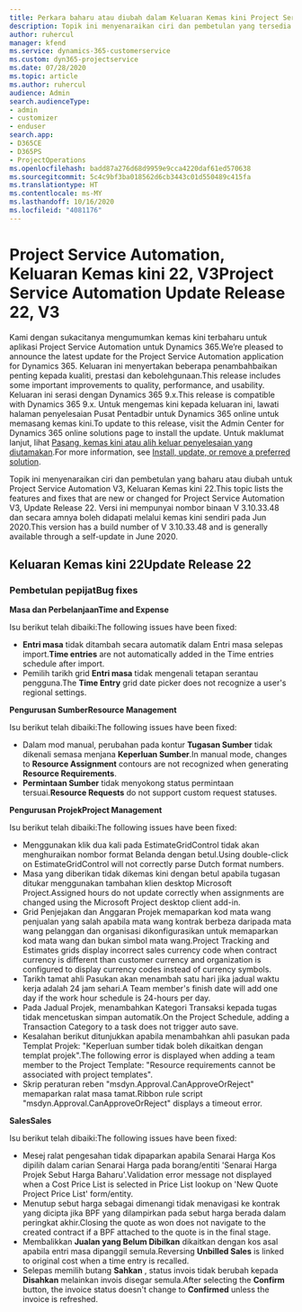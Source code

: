 ```yaml
---
title: Perkara baharu atau diubah dalam Keluaran Kemas kini Project Service Automation 22, V3
description: Topik ini menyenaraikan ciri dan pembetulan yang tersedia dalam Keluaran Kemas kini Project Service Automation 22, V3.
author: ruhercul
manager: kfend
ms.service: dynamics-365-customerservice
ms.custom: dyn365-projectservice
ms.date: 07/28/2020
ms.topic: article
ms.author: ruhercul
audience: Admin
search.audienceType:
- admin
- customizer
- enduser
search.app:
- D365CE
- D365PS
- ProjectOperations
ms.openlocfilehash: badd87a276d68d9959e9cca4220daf61ed570638
ms.sourcegitcommit: 5c4c9bf3ba018562d6cb3443c01d550489c415fa
ms.translationtype: HT
ms.contentlocale: ms-MY
ms.lasthandoff: 10/16/2020
ms.locfileid: "4081176"
---
```

# <a name="project-service-automation-update-release-22-v3"></a><span data-ttu-id="61089-103">Project Service Automation, Keluaran Kemas kini 22, V3</span><span class="sxs-lookup"><span data-stu-id="61089-103">Project Service Automation Update Release 22, V3</span></span>

<span data-ttu-id="61089-104">Kami dengan sukacitanya mengumumkan kemas kini terbaharu untuk aplikasi Project Service Automation untuk Dynamics 365.</span><span class="sxs-lookup"><span data-stu-id="61089-104">We’re pleased to announce the latest update for the Project Service Automation application for Dynamics 365.</span></span> <span data-ttu-id="61089-105">Keluaran ini menyertakan beberapa penambahbaikan penting kepada kualiti, prestasi dan kebolehgunaan.</span><span class="sxs-lookup"><span data-stu-id="61089-105">This release includes some important improvements to quality, performance, and usability.</span></span> <span data-ttu-id="61089-106">Keluaran ini serasi dengan Dynamics 365 9.x.</span><span class="sxs-lookup"><span data-stu-id="61089-106">This release is compatible with Dynamics 365 9.x.</span></span> <span data-ttu-id="61089-107">Untuk mengemas kini kepada keluaran ini, lawati halaman penyelesaian Pusat Pentadbir untuk Dynamics 365 online untuk memasang kemas kini.</span><span class="sxs-lookup"><span data-stu-id="61089-107">To update to this release, visit the Admin Center for Dynamics 365 online solutions page to install the update.</span></span> <span data-ttu-id="61089-108">Untuk maklumat lanjut, lihat [Pasang, kemas kini atau alih keluar penyelesaian yang diutamakan](https://docs.microsoft.com/power-platform/admin/install-remove-preferred-solution).</span><span class="sxs-lookup"><span data-stu-id="61089-108">For more information, see [Install, update, or remove a preferred solution](https://docs.microsoft.com/power-platform/admin/install-remove-preferred-solution).</span></span>

<span data-ttu-id="61089-109">Topik ini menyenaraikan ciri dan pembetulan yang baharu atau diubah untuk Project Service Automation V3, Keluaran Kemas kini 22.</span><span class="sxs-lookup"><span data-stu-id="61089-109">This topic lists the features and fixes that are new or changed for Project Service Automation V3, Update Release 22.</span></span> <span data-ttu-id="61089-110">Versi ini mempunyai nombor binaan V 3.10.33.48 dan secara amnya boleh didapati melalui kemas kini sendiri pada Jun 2020.</span><span class="sxs-lookup"><span data-stu-id="61089-110">This version has a build number of V 3.10.33.48 and is generally available through a self-update in June 2020.</span></span>

## <a name="update-release-22"></a><span data-ttu-id="61089-111">Keluaran Kemas kini 22</span><span class="sxs-lookup"><span data-stu-id="61089-111">Update Release 22</span></span>

### <a name="bug-fixes"></a><span data-ttu-id="61089-112">Pembetulan pepijat</span><span class="sxs-lookup"><span data-stu-id="61089-112">Bug fixes</span></span>



<span data-ttu-id="61089-113">**Masa dan Perbelanjaan**</span><span class="sxs-lookup"><span data-stu-id="61089-113">**Time and Expense**</span></span>

<span data-ttu-id="61089-114">Isu berikut telah dibaiki:</span><span class="sxs-lookup"><span data-stu-id="61089-114">The following issues have been fixed:</span></span>

- <span data-ttu-id="61089-115">**Entri masa** tidak ditambah secara automatik dalam Entri masa selepas import.</span><span class="sxs-lookup"><span data-stu-id="61089-115">**Time entries** are not automatically added in the Time entries schedule after import.</span></span>
- <span data-ttu-id="61089-116">Pemilih tarikh grid **Entri masa** tidak mengenali tetapan serantau pengguna.</span><span class="sxs-lookup"><span data-stu-id="61089-116">The **Time Entry** grid date picker does not recognize a user's regional settings.</span></span>

<span data-ttu-id="61089-117">**Pengurusan Sumber**</span><span class="sxs-lookup"><span data-stu-id="61089-117">**Resource Management**</span></span>

<span data-ttu-id="61089-118">Isu berikut telah dibaiki:</span><span class="sxs-lookup"><span data-stu-id="61089-118">The following issues have been fixed:</span></span>

- <span data-ttu-id="61089-119">Dalam mod manual, perubahan pada kontur **Tugasan Sumber** tidak dikenali semasa menjana **Keperluan Sumber**.</span><span class="sxs-lookup"><span data-stu-id="61089-119">In manual mode, changes to **Resource Assignment** contours are not recognized when generating **Resource Requirements**.</span></span>
- <span data-ttu-id="61089-120">**Permintaan Sumber** tidak menyokong status permintaan tersuai.</span><span class="sxs-lookup"><span data-stu-id="61089-120">**Resource Requests** do not support custom request statuses.</span></span>

<span data-ttu-id="61089-121">**Pengurusan Projek**</span><span class="sxs-lookup"><span data-stu-id="61089-121">**Project Management**</span></span>

<span data-ttu-id="61089-122">Isu berikut telah dibaiki:</span><span class="sxs-lookup"><span data-stu-id="61089-122">The following issues have been fixed:</span></span>

- <span data-ttu-id="61089-123">Menggunakan klik dua kali pada EstimateGridControl tidak akan menghuraikan nombor format Belanda dengan betul.</span><span class="sxs-lookup"><span data-stu-id="61089-123">Using double-click on EstimateGridControl will not correctly parse Dutch format numbers.</span></span>
- <span data-ttu-id="61089-124">Masa yang diberikan tidak dikemas kini dengan betul apabila tugasan ditukar menggunakan tambahan klien desktop Microsoft Project.</span><span class="sxs-lookup"><span data-stu-id="61089-124">Assigned hours do not update correctly when assignments are changed using the Microsoft Project desktop client add-in.</span></span>
- <span data-ttu-id="61089-125">Grid Penjejakan dan Anggaran Projek memaparkan kod mata wang penjualan yang salah apabila mata wang kontrak berbeza daripada mata wang pelanggan dan organisasi dikonfigurasikan untuk memaparkan kod mata wang dan bukan simbol mata wang.</span><span class="sxs-lookup"><span data-stu-id="61089-125">Project Tracking and Estimates grids display incorrect sales currency code when contract currency is different than customer currency and organization is configured to display currency codes instead of currency symbols.</span></span>
- <span data-ttu-id="61089-126">Tarikh tamat ahli Pasukan akan menambah satu hari jika jadual waktu kerja adalah 24 jam sehari.</span><span class="sxs-lookup"><span data-stu-id="61089-126">A Team member's finish date will add one day if the work hour schedule is 24-hours per day.</span></span>
- <span data-ttu-id="61089-127">Pada Jadual Projek, menambahkan Kategori Transaksi kepada tugas tidak mencetuskan simpan automatik.</span><span class="sxs-lookup"><span data-stu-id="61089-127">On the Project Schedule, adding a Transaction Category to a task does not trigger auto save.</span></span>
- <span data-ttu-id="61089-128">Kesalahan berikut ditunjukkan apabila menambahkan ahli pasukan pada Templat Projek: "Keperluan sumber tidak boleh dikaitkan dengan templat projek".</span><span class="sxs-lookup"><span data-stu-id="61089-128">The following error is displayed when adding a team member to the Project Template: "Resource requirements cannot be associated with project templates".</span></span> 
- <span data-ttu-id="61089-129">Skrip peraturan reben "msdyn.Approval.CanApproveOrReject" memaparkan ralat masa tamat.</span><span class="sxs-lookup"><span data-stu-id="61089-129">Ribbon rule script "msdyn.Approval.CanApproveOrReject" displays a timeout error.</span></span>

<span data-ttu-id="61089-130">**Sales**</span><span class="sxs-lookup"><span data-stu-id="61089-130">**Sales**</span></span>

<span data-ttu-id="61089-131">Isu berikut telah dibaiki:</span><span class="sxs-lookup"><span data-stu-id="61089-131">The following issues have been fixed:</span></span>

- <span data-ttu-id="61089-132">Mesej ralat pengesahan tidak dipaparkan apabila Senarai Harga Kos dipilih dalam carian Senarai Harga pada borang/entiti 'Senarai Harga Projek Sebut Harga Baharu'.</span><span class="sxs-lookup"><span data-stu-id="61089-132">Validation error message not displayed when a Cost Price List is selected in Price List lookup on 'New Quote Project Price List' form/entity.</span></span>
- <span data-ttu-id="61089-133">Menutup sebut harga sebagai dimenangi tidak menavigasi ke kontrak yang dicipta jika BPF yang dilampirkan pada sebut harga berada dalam peringkat akhir.</span><span class="sxs-lookup"><span data-stu-id="61089-133">Closing the quote as won does not navigate to the created contract if a BPF attached to the quote is in the final stage.</span></span>
- <span data-ttu-id="61089-134">Membalikkan **Jualan yang Belum Dibilkan** dikaitkan dengan kos asal apabila entri masa dipanggil semula.</span><span class="sxs-lookup"><span data-stu-id="61089-134">Reversing **Unbilled Sales** is linked to original cost when a time entry is recalled.</span></span>
- <span data-ttu-id="61089-135">Selepas memilih butang **Sahkan** , status invois tidak berubah kepada **Disahkan** melainkan invois disegar semula.</span><span class="sxs-lookup"><span data-stu-id="61089-135">After selecting the **Confirm** button, the invoice status doesn't change to **Confirmed** unless the invoice is refreshed.</span></span>
